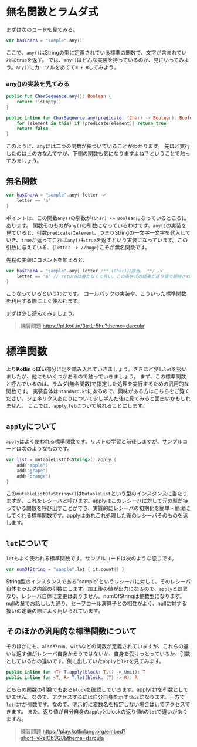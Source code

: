 # 無名関数とラムダ式
まずは次のコードを見てみる。
```kotlin
var hasChars = "sample".any()
```
ここで、`any()`はStringの型に定義されている標準の関数で、文字が含まれていれば`true`を返す。
では、`any()`はどんな実装を持っているのか、見にいってみよう。`any()`にカーソルをあてて`⌘ + B`してみよう。

### any()の実装を見てみる
```kotlin
public fun CharSequence.any(): Boolean {
    return !isEmpty()
}

public inline fun CharSequence.any(predicate: (Char) -> Boolean): Boolean {
    for (element in this) if (predicate(element)) return true
    return false
}
```
このように、anyには二つの関数が紐づいていることがわかります。
先ほど実行したのは上の方なんですが、下側の関数も気になりますよね？ということで触ってみましょう。

## 無名関数
```kotlin
var hasCharA = "sample".any{ letter ->
    letter == 'a'
}
```
ポイントは、この関数`any()`の引数が`(Char) -> Boolean`になっているところにあります。
関数そのものが`any()`の引数になっているわけです。`any()`の実装を見ていると、引数`predicate`に`element`、つまりStringの一文字一文字を代入していき、`true`が返ってこれば`any()`も`true`を返すという実装になっています。この引数に与えている、`{letter -> //hoge}`こそが無名関数です。

先程の実装にコメントを加えると、
```kotlin
var hasCharA = "sample".any{ letter /** (Char)に該当。 **/ ->
    letter == 'a' // returnは書かなくて良い。この条件式の結果が返り値で期待されているBoolean
}
```
こうなっているというわけです。
コールバックの実装や、こういった標準関数を利用する際によく使われます。

まずは少し遊んでみましょう。

> 練習問題
> https://pl.kotl.in/3trtL-5hu?theme=darcula

# 標準関数
より**Kotlinっぽい**部分に足を踏み入れていきましょう。さきほど少し`let`を扱いましたが、他にもいくつかあるので触っていきましょう。
まず、この標準関数と呼んでいるのは、ラムダ(無名関数)で指定した処理を実行するための汎用的な関数です。
実装自体は`Standard.kt`にあるので、興味がある方はこちらをご覧ください。ジェネリクスあたりについて少し学んだ後に見てみると面白いかもしれません。
ここでは、`apply`,`let`について触れることにします。

## `apply`について
`apply`はよく使われる標準関数です。リストの学習と前後しますが、サンプルコードは次のようなものです。
```kotlin
var list = mutableListOf<String>().apply {
    add("apple")
    add("grape")
    add("orange")
}
```
この`mutableListOf<String>()`は`MutableList`という型のインスタンスに当たりますが、これをレシーバと呼びます。applyはこのレシーバに対して元の型が持っている関数を呼び出すことができ、実質的にレシーバの初期化を簡単・簡潔にしてくれる標準関数です。applyはあれこれ処理した後のレシーバそのものを返します。

## `let`について
`let`もよく使われる標準関数です。サンプルコードは次のような感じです。
```kotlin
var numOfString = "sample".let { it.count() }
```
String型のインスタンスである"sample"というレシーバに対して、そのレシーバ自体をラムダ内部の引数にします。加工後の値が出力になるので、`apply`とは異なり、レシーバ自体に変更はありません。numOfStringは整数型になります。
nullの章でお話しした通り、セーフコール演算子との相性がよく、nullに対する扱いの定義の際によく用いられています。

## そのほかの汎用的な標準関数について
そのほかにも、`also`や`run`、`with`などの関数が定義されていますが、これらの違いは返す値がレシーバ自身かそうではないか、自身を受けっとっているか、引数としているかの違いです。例に出していた`apply`と`let`を見てみます。
```kotlin
public inline fun <T> T.apply(block: T.() -> Unit): T
public inline fun <T, R> T.let(block: (T) -> R): R
```
どちらの関数の引数でもある`block`を確認していきます。applyは`T`を引数としていません。なので、アクセスするには自分自身を示す`this`になります。一方で`let`は`T`が引数です。なので、明示的に変数名を指定しない場合は`it`でアクセスできます。
また、返り値が自分自身の`apply`とblockの返り値`R`の`let`で違いがありますね。

> 練習問題
> https://play.kotlinlang.org/embed?short=vReICb3G8&theme=darcula